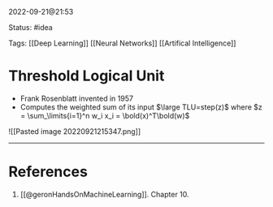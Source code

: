 2022-09-21@21:53

Status: #idea

Tags: [[Deep Learning]] [[Neural Networks]] [[Artifical Intelligence]]

# Threshold Logical Unit
* Frank Rosenblatt invented in 1957
* Computes the weighted sum of its input $\large TLU=step(z)$ where $z = \sum_\limits{i=1}^n w_i x_i = \bold(x)^T\bold(w)$

![[Pasted image 20220921215347.png]]





---
# References
1. [[@geronHandsOnMachineLearning]]. Chapter 10.